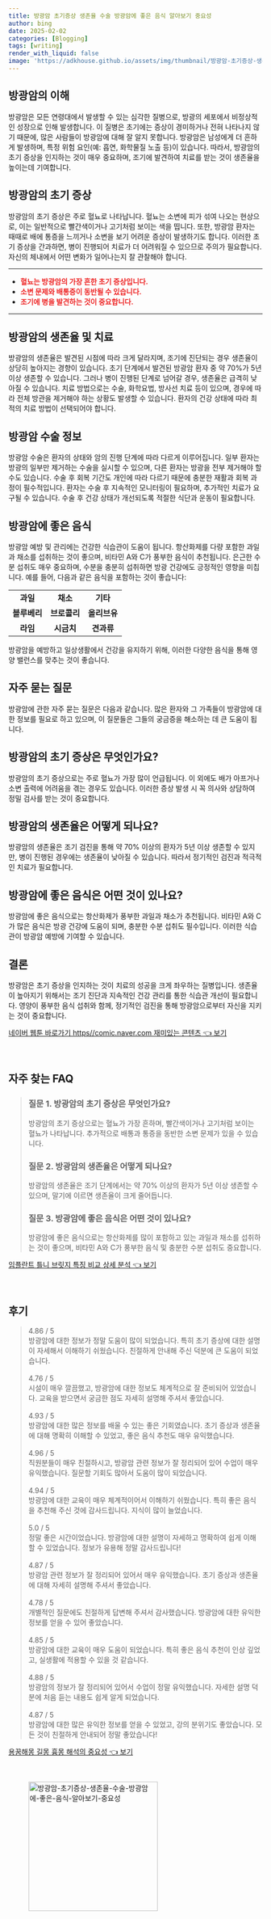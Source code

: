 ```yaml
---
title: 방광암 초기증상 생존율 수술 방광암에 좋은 음식 알아보기 중요성
author: bing
date: 2025-02-02
categories: [Blogging]
tags: [writing]
render_with_liquid: false
image: 'https://adkhouse.github.io/assets/img/thumbnail/방광암-초기증상-생존율-수술-방광암에-좋은-음식-알아보기-중요성.webp'
---
```



<h2 id='방광암_소개'>방광암의 이해</h2>

<p>방광암은 모든 연령대에서 발생할 수 있는 심각한 질병으로, 방광의 세포에서 비정상적인 성장으로 인해 발생합니다. 이 질병은 초기에는 증상이 경미하거나 전혀 나타나지 않기 때문에, 많은 사람들이 방광암에 대해 잘 알지 못합니다. 방광암은 남성에게 더 흔하게 발생하며, 특정 위험 요인(예: 흡연, 화학물질 노출 등)이 있습니다. 따라서, 방광암의 초기 증상을 인지하는 것이 매우 중요하며, 조기에 발견하여 치료를 받는 것이 생존율을 높이는데 기여합니다.</p>

<h2 id='방광암_초기_증상'>방광암의 초기 증상</h2>

<p>방광암의 초기 증상은 주로 혈뇨로 나타납니다. 혈뇨는 소변에 피가 섞여 나오는 현상으로, 이는 일반적으로 빨간색이거나 고기처럼 보이는 색을 띱니다. 또한, 방광암 환자는 때때로 배에 통증을 느끼거나 소변을 보기 어려운 증상이 발생하기도 합니다. 이러한 초기 증상을 간과하면, 병이 진행되어 치료가 더 어려워질 수 있으므로 주의가 필요합니다. 자신의 체내에서 어떤 변화가 일어나는지 잘 관찰해야 합니다.</p>

<hr />

<ul>
    <li><b><span style="color: #ee2323;">혈뇨는 방광암의 가장 흔한 초기 증상입니다.</span></b></li>
    <li><b><span style="color: #ee2323;">소변 문제와 배통증이 동반될 수 있습니다.</span></b></li>
    <li><b><span style="color: #ee2323;">조기에 병을 발견하는 것이 중요합니다.</span></b></li>
</ul>

<hr />

<h2 id='생존율_및_치료'>방광암의 생존율 및 치료</h2>

<p>방광암의 생존율은 발견된 시점에 따라 크게 달라지며, 조기에 진단되는 경우 생존율이 상당히 높아지는 경향이 있습니다. 초기 단계에서 발견된 방광암 환자 중 약 70%가 5년 이상 생존할 수 있습니다. 그러나 병이 진행된 단계로 넘어갈 경우, 생존율은 급격히 낮아질 수 있습니다. 치료 방법으로는 수술, 화학요법, 방사선 치료 등이 있으며, 경우에 따라 전체 방관을 제거해야 하는 상황도 발생할 수 있습니다. 환자의 건강 상태에 따라 최적의 치료 방법이 선택되어야 합니다.</p>

<h2 id='방광암_수술'>방광암 수술 정보</h2>

<p>방광암 수술은 환자의 상태와 암의 진행 단계에 따라 다르게 이루어집니다. 일부 환자는 방광의 일부만 제거하는 수술을 실시할 수 있으며, 다른 환자는 방광을 전부 제거해야 할 수도 있습니다. 수술 후 회복 기간도 개인에 따라 다르기 때문에 충분한 재활과 회복 과정이 필수적입니다. 환자는 수술 후 지속적인 모니터링이 필요하며, 추가적인 치료가 요구될 수 있습니다. 수술 후 건강 상태가 개선되도록 적절한 식단과 운동이 필요합니다.</p>

<h2 id='방광암에_좋은_음식'>방광암에 좋은 음식</h2>

<p>방광암 예방 및 관리에는 건강한 식습관이 도움이 됩니다. 항산화제를 다량 포함한 과일과 채소를 섭취하는 것이 좋으며, 비타민 A와 C가 풍부한 음식이 추천됩니다. 은근한 수분 섭취도 매우 중요하며, 수분을 충분히 섭취하면 방광 건강에도 긍정적인 영향을 미칩니다. 예를 들어, 다음과 같은 음식을 포함하는 것이 좋습니다:</p>

<table>
    <tr>
        <td style="text-align: center; height: 17px;"><b>과일</b></td>
        <td style="text-align: center; height: 17px;"><b>채소</b></td>
        <td style="text-align: center; height: 17px;"><b>기타</b></td>
    </tr>
    <tr>
        <td style="text-align: center; height: 17px;"><b>블루베리</b></td>
        <td style="text-align: center; height: 17px;"><b>브로콜리</b></td>
        <td style="text-align: center; height: 17px;"><b>올리브유</b></td>
    </tr>
    <tr>
        <td style="text-align: center; height: 17px;"><b>라임</b></td>
        <td style="text-align: center; height: 17px;"><b>시금치</b></td>
        <td style="text-align: center; height: 17px;"><b>견과류</b></td>
    </tr>
</table>

<p>방광암을 예방하고 일상생활에서 건강을 유지하기 위해, 이러한 다양한 음식을 통해 영양 밸런스를 맞추는 것이 좋습니다.</p>

<h2 id='자주_묻는_질문'>자주 묻는 질문</h2>

<p>방광암에 관한 자주 묻는 질문은 다음과 같습니다. 많은 환자와 그 가족들이 방광암에 대한 정보를 필요로 하고 있으며, 이 질문들은 그들의 궁금증을 해소하는 데 큰 도움이 됩니다.</p>

<h2 id='방광암_초기_증상_질문'>방광암의 초기 증상은 무엇인가요?</h2>

<p>방광암의 초기 증상으로는 주로 혈뇨가 가장 많이 언급됩니다. 이 외에도 배가 아프거나 소변 출력에 어려움을 겪는 경우도 있습니다. 이러한 증상 발생 시 꼭 의사와 상담하여 정밀 검사를 받는 것이 중요합니다.</p>

<h2 id='방광암_생존율_질문'>방광암의 생존율은 어떻게 되나요?</h2>

<p>방광암의 생존율은 조기 검진을 통해 약 70% 이상의 환자가 5년 이상 생존할 수 있지만, 병이 진행된 경우에는 생존율이 낮아질 수 있습니다. 따라서 정기적인 검진과 적극적인 치료가 필요합니다.</p>

<h2 id='방광암_영양_질문'>방광암에 좋은 음식은 어떤 것이 있나요?</h2>

<p>방광암에 좋은 음식으로는 항산화제가 풍부한 과일과 채소가 추천됩니다. 비타민 A와 C가 많은 음식은 방광 건강에 도움이 되며, 충분한 수분 섭취도 필수입니다. 이러한 식습관이 방광암 예방에 기여할 수 있습니다.</p>

<h2 id='결론'>결론</h2>

<p>방광암은 초기 증상을 인지하는 것이 치료의 성공을 크게 좌우하는 질병입니다. 생존율이 높아지기 위해서는 조기 진단과 지속적인 건강 관리를 통한 식습관 개선이 필요합니다. 영양이 풍부한 음식 섭취와 함께, 정기적인 검진을 통해 방광암으로부터 자신을 지키는 것이 중요합니다.</p>


<p><a class="click-button" title="네이버 웹툰 바로가기 https//comic.naver.com 재미있는 콘텐츠" href="https://adkhouse.github.io/posts/%EB%84%A4%EC%9D%B4%EB%B2%84-%EC%9B%B9%ED%88%B0-%EB%B0%94%EB%A1%9C%EA%B0%80%EA%B8%B0-httpscomic.naver.com-%EC%9E%AC%EB%AF%B8%EC%9E%88%EB%8A%94-%EC%BD%98%ED%85%90%EC%B8%A0/" rel="dofollow">네이버 웹툰 바로가기 https//comic.naver.com 재미있는 콘텐츠 👈 보기</a></p><br>
<h2 id='자주_찾는_FAQ'>자주 찾는 FAQ</h2>
<div itemscope="" itemtype="https://schema.org/FAQPage"> 
<blockquote> 
<div itemscope="" itemprop="mainEntity" itemtype="https://schema.org/Question"> 
<h3 itemprop="name">질문 1. 방광암의 초기 증상은 무엇인가요?</h3> 
<div itemscope="" itemprop="acceptedAnswer" itemtype="https://schema.org/Answer"> 
<span itemprop="text"> 
<p>방광암의 초기 증상으로는 혈뇨가 가장 흔하며, 빨간색이거나 고기처럼 보이는 혈뇨가 나타납니다. 추가적으로 배통과 통증을 동반한 소변 문제가 있을 수 있습니다.</p> 
</span> 
</div> 
</div> 

<div itemscope="" itemprop="mainEntity" itemtype="https://schema.org/Question"> 
<h3 itemprop="name">질문 2. 방광암의 생존율은 어떻게 되나요?</h3> 
<div itemscope="" itemprop="acceptedAnswer" itemtype="https://schema.org/Answer"> 
<span itemprop="text"> 
<p>방광암의 생존율은 조기 단계에서는 약 70% 이상의 환자가 5년 이상 생존할 수 있으며, 말기에 이르면 생존율이 크게 줄어듭니다.</p> 
</span> 
</div> 
</div> 

<div itemscope="" itemprop="mainEntity" itemtype="https://schema.org/Question"> 
<h3 itemprop="name">질문 3. 방광암에 좋은 음식은 어떤 것이 있나요?</h3> 
<div itemscope="" itemprop="acceptedAnswer" itemtype="https://schema.org/Answer"> 
<span itemprop="text"> 
<p>방광암에 좋은 음식으로는 항산화제를 많이 포함하고 있는 과일과 채소를 섭취하는 것이 좋으며, 비타민 A와 C가 풍부한 음식 및 충분한 수분 섭취도 중요합니다.</p> 
</span> 
</div> 
</div> 
</blockquote> 
</div>
<p><a class="click-button" title="임플란트 틀니 브릿지 특징 비교 상세 분석" href="https://adkhouse.github.io/posts/%EC%9E%84%ED%94%8C%EB%9E%80%ED%8A%B8-%ED%8B%80%EB%8B%88-%EB%B8%8C%EB%A6%BF%EC%A7%80-%ED%8A%B9%EC%A7%95-%EB%B9%84%EA%B5%90-%EC%83%81%EC%84%B8-%EB%B6%84%EC%84%9D/" rel="dofollow">임플란트 틀니 브릿지 특징 비교 상세 분석 👈 보기</a></p><br>
<h2 id='후기'>후기</h2>
<div itemscope itemtype="https://schema.org/Product">
  <blockquote>
  <div itemprop="review" itemscope itemtype="https://schema.org/Review">
      <div itemprop="reviewRating" itemscope itemtype="https://schema.org/Rating"> <span itemprop="ratingValue">4.86</span> / <span itemprop="bestRating">5</span> </div>
      <span itemprop="reviewBody">방광암에 대한 정보가 정말 도움이 많이 되었습니다. 특히 초기 증상에 대한 설명이 자세해서 이해하기 쉬웠습니다. 친절하게 안내해 주신 덕분에 큰 도움이 되었습니다.</span>
  </div>
  <br>
  <div itemprop="review" itemscope itemtype="https://schema.org/Review">
      <div itemprop="reviewRating" itemscope itemtype="https://schema.org/Rating"> <span itemprop="ratingValue">4.76</span> / <span itemprop="bestRating">5</span> </div>
      <span itemprop="reviewBody">시설이 매우 깔끔했고, 방광암에 대한 정보도 체계적으로 잘 준비되어 있었습니다. 교육을 받으면서 궁금한 점도 자세히 설명해 주셔서 좋았습니다.</span>
  </div>
  <br>
  <div itemprop="review" itemscope itemtype="https://schema.org/Review">
      <div itemprop="reviewRating" itemscope itemtype="https://schema.org/Rating"> <span itemprop="ratingValue">4.93</span> / <span itemprop="bestRating">5</span> </div>
      <span itemprop="reviewBody">방광암에 대한 많은 정보를 배울 수 있는 좋은 기회였습니다. 초기 증상과 생존율에 대해 명확히 이해할 수 있었고, 좋은 음식 추천도 매우 유익했습니다.</span>
  </div>
  <br>
  <div itemprop="review" itemscope itemtype="https://schema.org/Review">
      <div itemprop="reviewRating" itemscope itemtype="https://schema.org/Rating"> <span itemprop="ratingValue">4.96</span> / <span itemprop="bestRating">5</span> </div>
      <span itemprop="reviewBody">직원분들이 매우 친절하시고, 방광암 관련 정보가 잘 정리되어 있어 수업이 매우 유익했습니다. 질문할 기회도 많아서 도움이 많이 되었습니다.</span>
  </div>
  <br>
  <div itemprop="review" itemscope itemtype="https://schema.org/Review">
      <div itemprop="reviewRating" itemscope itemtype="https://schema.org/Rating"> <span itemprop="ratingValue">4.94</span> / <span itemprop="bestRating">5</span> </div>
      <span itemprop="reviewBody">방광암에 대한 교육이 매우 체계적이어서 이해하기 쉬웠습니다. 특히 좋은 음식을 추천해 주신 것에 감사드립니다. 지식이 많이 늘었습니다.</span>
  </div>
  <br>
  <div itemprop="review" itemscope itemtype="https://schema.org/Review">
      <div itemprop="reviewRating" itemscope itemtype="https://schema.org/Rating"> <span itemprop="ratingValue">5.0</span> / <span itemprop="bestRating">5</span> </div>
      <span itemprop="reviewBody">정말 좋은 시간이었습니다. 방광암에 대한 설명이 자세하고 명확하여 쉽게 이해할 수 있었습니다. 정보가 유용해 정말 감사드립니다!</span>
  </div>
  <br>
  <div itemprop="review" itemscope itemtype="https://schema.org/Review">
      <div itemprop="reviewRating" itemscope itemtype="https://schema.org/Rating"> <span itemprop="ratingValue">4.87</span> / <span itemprop="bestRating">5</span> </div>
      <span itemprop="reviewBody">방광암 관련 정보가 잘 정리되어 있어서 매우 유익했습니다. 초기 증상과 생존율에 대해 자세히 설명해 주셔서 좋았습니다.</span>
  </div>
  <br>
  <div itemprop="review" itemscope itemtype="https://schema.org/Review">
      <div itemprop="reviewRating" itemscope itemtype="https://schema.org/Rating"> <span itemprop="ratingValue">4.78</span> / <span itemprop="bestRating">5</span> </div>
      <span itemprop="reviewBody">개별적인 질문에도 친절하게 답변해 주셔서 감사했습니다. 방광암에 대한 유익한 정보를 얻을 수 있어 좋았습니다.</span>
  </div>
  <br>
  <div itemprop="review" itemscope itemtype="https://schema.org/Review">
      <div itemprop="reviewRating" itemscope itemtype="https://schema.org/Rating"> <span itemprop="ratingValue">4.85</span> / <span itemprop="bestRating">5</span> </div>
      <span itemprop="reviewBody">방광암에 대한 교육이 매우 도움이 되었습니다. 특히 좋은 음식 추천이 인상 깊었고, 실생활에 적용할 수 있을 것 같습니다.</span>
  </div>
  <br>
  <div itemprop="review" itemscope itemtype="https://schema.org/Review">
      <div itemprop="reviewRating" itemscope itemtype="https://schema.org/Rating"> <span itemprop="ratingValue">4.88</span> / <span itemprop="bestRating">5</span> </div>
      <span itemprop="reviewBody">방광암의 정보가 잘 정리되어 있어서 수업이 정말 유익했습니다. 자세한 설명 덕분에 처음 듣는 내용도 쉽게 알게 되었습니다.</span>
  </div>
  <br>
  <div itemprop="review" itemscope itemtype="https://schema.org/Review">
      <div itemprop="reviewRating" itemscope itemtype="https://schema.org/Rating"> <span itemprop="ratingValue">4.87</span> / <span itemprop="bestRating">5</span> </div>
      <span itemprop="reviewBody">방광암에 대한 많은 유익한 정보를 얻을 수 있었고, 강의 분위기도 좋았습니다. 모든 것이 친절하게 안내되어 정말 좋았습니다!</span>
  </div>
  </blockquote>
</div>
<p><a class="click-button" title="용꿈해몽 길몽 흉몽 해석의 중요성" href="https://adkhouse.github.io/posts/%EC%9A%A9%EA%BF%88%ED%95%B4%EB%AA%BD-%EA%B8%B8%EB%AA%BD-%ED%9D%89%EB%AA%BD-%ED%95%B4%EC%84%9D%EC%9D%98-%EC%A4%91%EC%9A%94%EC%84%B1/" rel="dofollow">용꿈해몽 길몽 흉몽 해석의 중요성 👈 보기</a></p><br>
<figure class="image"><img src="https://adkhouse.github.io/assets/img/thumbnail/방광암-초기증상-생존율-수술-방광암에-좋은-음식-알아보기-중요성.webp" alt="방광암-초기증상-생존율-수술-방광암에-좋은-음식-알아보기-중요성" width="256" height="256"></figure>